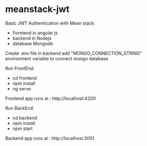 # meanstack-jwt
Basic JWT Authentication with Mean stack:
 - Forntend in angular js
 - backend in Nodejs
 - database Mongodb

Create .env file in backend
add "MONGO_CONNECTION_STRING" environment variable to connect mongo database


Run FrontEnd:
  - cd frontend
  - npm install
  - ng serve

Frontend app runs at : http://localhost:4200

Run BackEnd:
  - cd backend 
  - npm install
  - npm start

Backend app runs at : http://localhost:3001



